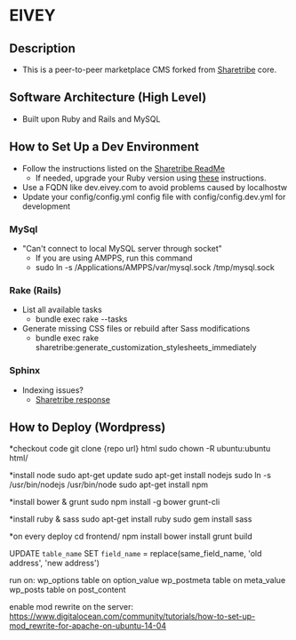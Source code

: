 # EIVEY #

## Description ##

* This is a peer-to-peer marketplace CMS forked from [Sharetribe](https://github.com/sharetribe/sharetribe) core.

## Software Architecture (High Level) ##

* Built upon Ruby and Rails and MySQL

## How to Set Up a Dev Environment ##

* Follow the instructions listed on the [Sharetribe ReadMe](https://github.com/sharetribe/sharetribe)
    * If needed, upgrade your Ruby version using [these](https://gorails.com/setup/osx/10.11-el-capitan) instructions. 
* Use a FQDN like dev.eivey.com to avoid problems caused by localhostw
* Update your config/config.yml config file with config/config.dev.yml for development

### MySql ###
* "Can't connect to local MySQL server through socket"
    * If you are using AMPPS, run this command
    * sudo ln -s /Applications/AMPPS/var/mysql.sock /tmp/mysql.sock

### Rake (Rails) ###
* List all available tasks
    * bundle exec rake --tasks
* Generate missing CSS files or rebuild after Sass modifications
    * bundle exec rake sharetribe:generate_customization_stylesheets_immediately
    
### Sphinx ###
* Indexing issues?
   * [Sharetribe response](https://github.com/sharetribe/sharetribe/issues/2334)

## How to Deploy (Wordpress) ##
*checkout code
git clone {repo url} html
sudo chown -R ubuntu:ubuntu  html/

*install node
sudo apt-get update
sudo apt-get install nodejs
sudo ln -s /usr/bin/nodejs /usr/bin/node
sudo apt-get install npm

*install bower & grunt
sudo npm install -g bower grunt-cli

*install ruby & sass
sudo apt-get install ruby
sudo gem install sass

*on every deploy
cd frontend/
npm install
bower install
grunt build



UPDATE `table_name` SET `field_name` = replace(same_field_name, 'old address', 'new address')

run on:
wp_options table on option_value
wp_postmeta table on meta_value
wp_posts table on post_content

enable mod rewrite on the server: https://www.digitalocean.com/community/tutorials/how-to-set-up-mod_rewrite-for-apache-on-ubuntu-14-04

